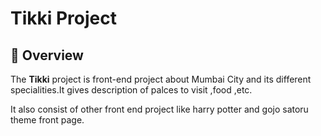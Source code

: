 # Tikki Project


## 📜 Overview

The **Tikki** project is front-end project about Mumbai City and its different specialities.It gives description of palces to visit ,food ,etc.

It also consist of other front end project like harry potter and gojo satoru theme front page. 
